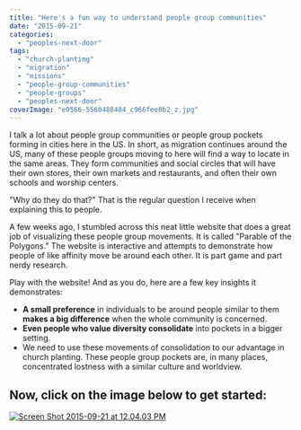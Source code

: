 ```yaml
---
title: "Here's a fun way to understand people group communities"
date: "2015-09-21"
categories: 
  - "peoples-next-door"
tags: 
  - "church-planting"
  - "migration"
  - "missions"
  - "people-group-communities"
  - "people-groups"
  - "peoples-next-door"
coverImage: "e0566-5560488484_c966fee8b2_z.jpg"
---
```


I talk a lot about people group communities or people group pockets forming in cities here in the US. In short, as migration continues around the US, many of these people groups moving to here will find a way to locate in the same areas. They form communities and social circles that will have their own stores, their own markets and restaurants, and often their own schools and worship centers.

"Why do they do that?" That is the regular question I receive when explaining this to people.

A few weeks ago, I stumbled across this neat little website that does a great job of visualizing these people group movements. It is called "Parable of the Polygons." The website is interactive and attempts to demonstrate how people of like affinity move be around each other. It is part game and part nerdy research.

Play with the website! And as you do, here are a few key insights it demonstrates:

- **A small preference** in individuals to be around people similar to them **makes a big difference** when the whole community is concerned.
- **Even people who value diversity consolidate** into pockets in a bigger setting.
- We need to use these movements of consolidation to our advantage in church planting. These people group pockets are, in many places, concentrated lostness with a similar culture and worldview.

## Now, click on the image below to get started:

[![Screen Shot 2015-09-21 at 12.04.03 PM](images/80243-screen-shot-2015-09-21-at-12.04.03-pm.png)](http://ncase.me/polygons/)
